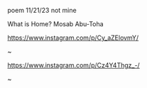 poem 11/21/23
not mine

What is Home?
Mosab Abu-Toha

https://www.instagram.com/p/Cy_aZElovmY/

~

https://www.instagram.com/p/Cz4Y4Thgz_-/

~

